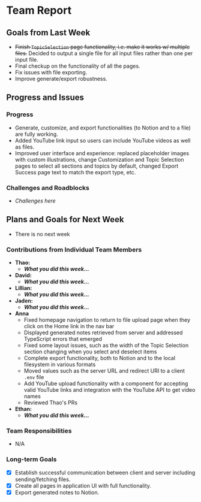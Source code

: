 # Team Report

## Goals from Last Week

- ~~Finish `TopicSelection` page functionality, i.e. make it works w/ multiple files.~~ Decided to output a single file for all input files rather than one per input file.
- Final checkup on the functionality of all the pages.
- Fix issues with file exporting.
- Improve generate/export robustness.

## Progress and Issues

### Progress

- Generate, customize, and export functionalities (to Notion and to a file) are fully working.
- Added YouTube link input so users can include YouTube videos as well as files.
- Improved user interface and experience: replaced placeholder images with custom illustrations, change Customization and Topic Selection pages to select all sections and topics by default, changed Export Success page text to match the export type, etc.

### Challenges and Roadblocks

- _Challenges here_

## Plans and Goals for Next Week

- There is no next week

### Contributions from Individual Team Members

- **Thao:**
  - **_What you did this week..._**
- **David:**
  - **_What you did this week..._**
- **Lillian:**
  - **_What you did this week..._**
- **Jaden:**
  - **_What you did this week..._**
- **Anna**
  - Fixed homepage navigation to return to file upload page when they click on the Home link in the nav bar
  - Displayed generated notes retrieved from server and addressed TypeScript errors that emerged
  - Fixed some layout issues, such as the width of the Topic Selection section changing when you select and deselect items
  - Complete export functionality, both to Notion and to the local filesystem in various formats
  - Moved values such as the server URL and redirect URI to a client `.env` file
  - Add YouTube upload functionality with a component for accepting valid YouTube links and integration with the YouTube API to get video names
  - Reviewed Thao's PRs
- **Ethan:**
  - **_What you did this week..._**

### Team Responsibilities

- N/A

### Long-term Goals

- [x] Establish successful communication between client and server including sending/fetching files.
- [x] Create all pages in application UI with full functionality.
- [x] Export generated notes to Notion.
